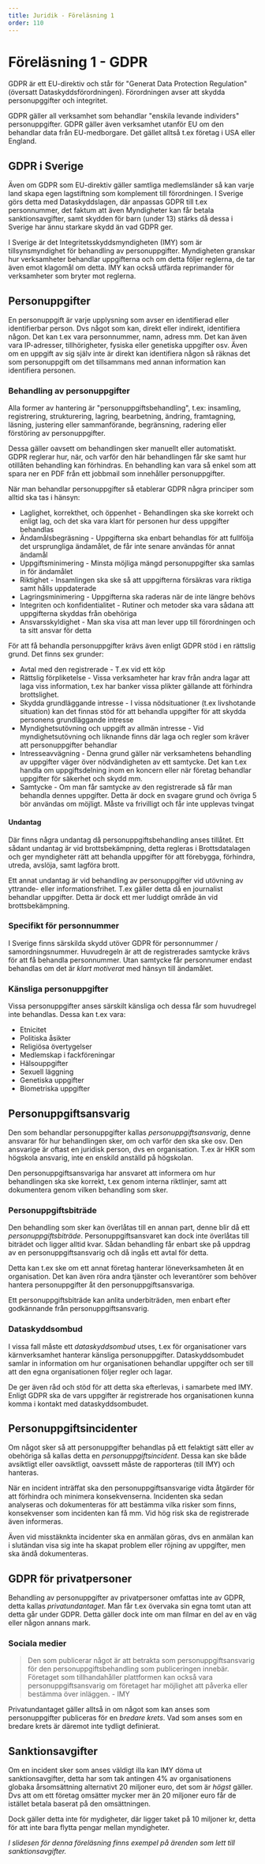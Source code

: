 ```yaml
---
title: Juridik - Föreläsning 1
order: 110
---
```


# Föreläsning 1 - GDPR

GDPR är ett EU-direktiv och står för "Generat Data Protection Regulation" (översatt Dataskyddsförordningen). Förordningen avser att skydda personupggifter och integritet.

GDPR gäller all verksamhet som behandlar "enskila levande individers" personuppgifter. GDPR gäller även verksamhet utanför EU om den behandlar data från EU-medborgare. Det gället alltså t.ex företag i USA eller England.

## GDPR i Sverige

Även om GDPR som EU-direktiv gäller samtliga medlemsländer så kan varje land skapa egen lagstiftning som komplement till förordningen. I Sverige görs detta med Dataskyddslagen, där anpassas GDPR till t.ex personnummer, det faktum att även Myndigheter kan får betala sanktionsavgifter, samt skydden för barn (under 13) stärks då dessa i Sverige har ännu starkare skydd än vad GDPR ger.

I Sverige är det Integritetsskyddsmyndigheten (IMY) som är tillsynsmyndighet för behandling av personuppgifter. Myndigheten granskar hur verksamheter behandlar uppgifterna och om detta följer reglerna, de tar även emot klagomål om detta. IMY kan också utfärda reprimander för verksamheter som bryter mot reglerna.

## Personuppgifter

En personuppgift är varje upplysning som avser en identifierad eller identifierbar person. Dvs något som kan, direkt eller indirekt, identifiera någon. Det kan t.ex vara personnummer, namn, adress mm. Det kan även vara IP-adresser, tillhörigheter, fysiska eller genetiska uppgifter osv. Även om en uppgift av sig själv inte är direkt kan identifiera någon så räknas det som personuppgift om det tillsammans med annan information kan identifiera personen.

### Behandling av personuppgifter

Alla former av hantering är "personuppgiftsbehandling", t.ex: insamling, registrering, strukturering, lagring, bearbetning, ändring, framtagning, läsning, justering eller sammanförande, begränsning, radering eller förstöring av personuppgifter.

Dessa gäller oavsett om behandlingen sker manuellt eller automatiskt. GDPR reglerar hur, när, och varför den här behandlingen får ske samt hur otillåten behandling kan förhindras. En behandling kan vara så enkel som att spara ner en PDF från ett jobbmail som innehåller personuppgifter.

När man behandlar personuppgifter så etablerar GDPR några principer som alltid ska tas i hänsyn:

- Laglighet, korrekthet, och öppenhet - Behandlingen ska ske korrekt och enligt lag, och det ska vara klart för personen hur dess uppgifter behandlas
- Ändamålsbegräsning - Uppgifterna ska enbart behandlas för att fullfölja det ursprungliga ändamålet, de får inte senare användas för annat ändamål
- Uppgiftsminimering - Minsta möjliga mängd personuppgifter ska samlas in för ändamålet
- Riktighet - Insamlingen ska ske så att uppgifterna försäkras vara riktiga samt hålls uppdaterade
- Lagringsminimering - Uppgifterna ska raderas när de inte längre behövs
- Integriten och konfidentialitet - Rutiner och metoder ska vara sådana att uppgifterna skyddas från obehöriga
- Ansvarsskyldighet - Man ska visa att man lever upp till förordningen och ta sitt ansvar för detta

För att få behandla personuppgifter krävs även enligt GDPR stöd i en rättslig grund. Det finns sex grunder:

- Avtal med den registrerade - T.ex vid ett köp
- Rättslig förpliketelse - Vissa verksamheter har krav från andra lagar att laga viss information, t.ex har banker vissa plikter gällande att förhindra brottslighet.
- Skydda grundläggande intresse - I vissa nödsituationer (t.ex livshotande situation) kan det finnas stöd för att behandla uppgifter för att skydda personens grundläggande intresse
- Myndighetsutövning och uppgift av allmän intresse - Vid myndighetsutövning och liknande finns där laga och regler som kräver att personuppgifter behandlar
- Intresseavvägning - Denna grund gäller när verksamhetens behandling av uppgifter väger över nödvändigheten av ett samtycke. Det kan t.ex handla om uppgiftsdelning inom en koncern eller när företag behandlar uppgifter för säkerhet och skydd mm.
- Samtycke - Om man får samtycke av den registrerade så får man behandla dennes uppgifter. Detta är dock en svagare grund och övriga 5 bör användas om möjligt. Måste va frivilligt och får inte upplevas tvingat

#### Undantag

Där finns några undantag då personuppgiftsbehandling anses tillåtet. Ett sådant undantag är vid brottsbekämpning, detta regleras i Brottsdatalagen och ger myndigheter rätt att behandla uppgifter för att förebygga, förhindra, utreda, avslöja, samt lagföra brott.

Ett annat undantag är vid behandling av personuppgifter vid utövning av yttrande- eller informationsfrihet. T.ex gäller detta då en journalist behandlar uppgifter. Detta är dock ett mer luddigt område än vid brottsbekämpning.

### Specifikt för personnummer

I Sverige finns särskilda skydd utöver GDPR för personnummer / samordningsnummer. Huvudregeln är att de registrerades samtycke krävs för att få behandla personnummer. Utan samtycke får personnumer endast behandlas om det är _klart motiverat_ med hänsyn till ändamålet.

### Känsliga personuppgifter

Vissa personuppgifter anses särskilt känsliga och dessa får som huvudregel inte behandlas. Dessa kan t.ex vara:

- Etnicitet
- Politiska åsikter
- Religiösa övertygelser
- Medlemskap i fackföreningar
- Hälsouppgifter
- Sexuell läggning
- Genetiska uppgifter
- Biometriska uppgifter

## Personuppgiftsansvarig

Den som behandlar personuppgifter kallas _personuppgiftsansvarig_, denne ansvarar för hur behandlingen sker, om och varför den ska ske osv. Den ansvarige är oftast en juridisk person, dvs en organisation. T.ex är HKR som högskola ansvarig, inte en enskild anställd på högskolan.

Den personuppgiftsansvariga har ansvaret att informera om hur behandlingen ska ske korrekt, t.ex genom interna riktlinjer, samt att dokumentera genom vilken behandling som sker.

### Personuppgiftsbiträde

Den behandling som sker kan överlåtas till en annan part, denne blir då ett _personuppgiftsbiträde_. Personuppgiftsansvaret kan dock inte överlåtas till biträdet och ligger alltid kvar. Sådan behandling får enbart ske på uppdrag av en personuppgiftsansvarig och då ingås ett avtal för detta.

Detta kan t.ex ske om ett annat företag hanterar löneverksamheten åt en organisation. Det kan även röra andra tjänster och leverantörer som behöver hantera personuppgifter åt den personuppgiftsansvariga.

Ett personuppgiftsbiträde kan anlita underbiträden, men enbart efter godkännande från personuppgiftsansvarig.

### Dataskyddsombud

I vissa fall måste ett _dataskyddsombud_ utses, t.ex för organisationer vars kärnverksamhet hanterar känsliga personuppgifter. Dataskyddsombudet samlar in information om hur organisationen behandlar uppgifter och ser till att den egna organisationen följer regler och lagar.

De ger även råd och stöd för att detta ska efterlevas, i samarbete med IMY. Enligt GDPR ska de vars uppgifter är registrerade hos organisationen kunna komma i kontakt med dataskyddsombudet.

## Personuppgiftsincidenter

Om något sker så att personuppgifter behandlas på ett felaktigt sätt eller av obehöriga så kallas detta en _personuppgiftsincident_. Dessa kan ske både avsiktligt eller oavsiktligt, oavssett måste de rapporteras (till IMY) och hanteras.

När en incident inträffat ska den personuppgiftsansvarige vidta åtgärder för att förhindra och minimera konsekvenserna. Incidenten ska sedan analyseras och dokumenteras för att bestämma vilka risker som finns, konsekvenser som incidenten kan få mm. Vid hög risk ska de registrerade även informeras.

Även vid misstäknkta incidenter ska en anmälan göras, dvs en anmälan kan i slutändan visa sig inte ha skapat problem eller röjning av uppgifter, men ska ändå dokumenteras.

## GDPR för privatpersoner

Behandling av personuppgifter av privatpersoner omfattas inte av GDPR, detta kallas _privatundantaget_. Man får t.ex övervaka sin egna tomt utan att detta går under GDPR. Detta gäller dock inte om man filmar en del av en väg eller någon annans mark.

### Sociala medier

> Den som publicerar något är att betrakta som personuppgiftsansvarig för den personuppgiftsbehandling som publiceringen innebär. Företaget som tillhandahåller plattformen kan också vara personuppgiftsansvarig om företaget har möjlighet att påverka eller bestämma över inläggen. - IMY

Privatundantaget gäller alltså in om något som kan anses som personuppgifter publiceras för en _bredare krets_. Vad som anses som en bredare krets är däremot inte tydligt definierat.

## Sanktionsavgifter

Om en incident sker som anses väldigt illa kan IMY döma ut sanktionsavgifter, detta har som tak antingen 4% av organisationens globaka årsomsättning alternativt 20 miljoner euro, det som är _högst_ gäller. Dvs att om ett företag omsätter mycker mer än 20 miljoner euro får de istället betala baserat på den omsättningen.

Dock gäller detta inte för mydigheter, där ligger taket på 10 miljoner kr, detta för att inte bara flytta pengar mellan myndigheter.

_I slidesen för denna föreläsning finns exempel på ärenden som lett till sanktionsavgifter._

